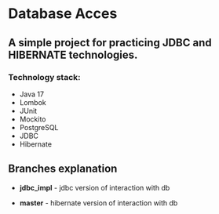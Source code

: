# Database Acces

## A simple project for practicing JDBC and HIBERNATE technologies.

### Technology stack:
- Java 17
- Lombok
- JUnit
- Mockito
- PostgreSQL
- JDBC
- Hibernate

## Branches explanation
- **jdbc_impl** - jdbc version of interaction with db

- **master** - hibernate version of interaction with db

